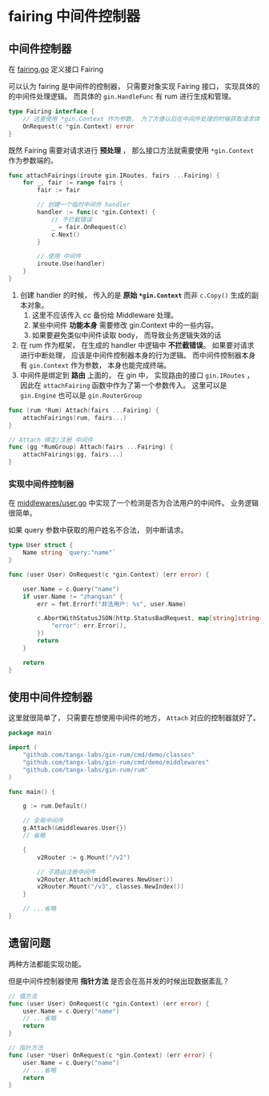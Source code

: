 # fairing 中间件控制器



## 中间件控制器

在 [fairing.go](/rum/fairing.go) 定义接口 Fairing

可以认为 fairing 是中间件的控制器， 只需要对象实现 Fairing 接口， 实现具体的的中间件处理逻辑。 而具体的 `gin.HandleFunc` 有 rum 进行生成和管理。

```go
type Fairing interface {
	// 这里使用 *gin.Context 作为参数， 为了方便以后在中间件处理的时候获取请求体中的信息
	OnRequest(c *gin.Context) error
}
```

既然 Fairing 需要对请求进行 **预处理** ， 那么接口方法就需要使用 `*gin.Context` 作为参数端的。


```go
func attachFairings(iroute gin.IRoutes, fairs ...Fairing) {
	for _, fair := range fairs {
		fair := fair

		// 创建一个临时中间件 handler
		handler := func(c *gin.Context) {
			// 不拦截错误
			_ = fair.OnRequest(c)
			c.Next()
		}

		// 使用 中间件
		iroute.Use(handler)
	}
}
```

1. 创建 handler 的时候， 传入的是 **原始 `*gin.Context`** 而非 `c.Copy()` 生成的副本对象。
    1. 这里不应该传入 cc 备份给 Middleware 处理。
    2. 某些中间件 **功能本身** 需要修改 gin.Context 中的一些内容。
    3. 如果要避免类似中间件读取 body， 而导致业务逻辑失效的话
2. 在 rum 作为框架， 在生成的 handler 中逻辑中 **不拦截错误**。 如果要对请求进行中断处理， 应该是中间件控制器本身的行为逻辑。 而中间件控制器本身有 `gin.Context` 作为参数， 本身也能完成终端。
3. 中间件是绑定到 **路由** 上面的， 在 gin 中， 实现路由的接口 `gin.IRoutes` ， 因此在 `attachFairing` 函数中作为了第一个参数传入。 这里可以是 `gin.Engine` 也可以是 `gin.RouterGroup`

```go
func (rum *Rum) Attach(fairs ...Fairing) {
	attachFairings(rum, fairs...)
}

// Attach 绑定/注册 中间件
func (gg *RumGroup) Attach(fairs ...Fairing) {
	attachFairings(gg, fairs...)
}
```



### 实现中间件控制器

在 [middlewares/user.go](/cmd/demo/middlewares/user.go) 中实现了一个检测是否为合法用户的中间件。 业务逻辑很简单。

如果 query 参数中获取的用户姓名不合法， 则中断请求。 

```go
type User struct {
	Name string `query:"name"`
}

func (user User) OnRequest(c *gin.Context) (err error) {

	user.Name = c.Query("name")
	if user.Name != "zhangsan" {
		err = fmt.Errorf("非法用户: %s", user.Name)

		c.AbortWithStatusJSON(http.StatusBadRequest, map[string]string{
			"error": err.Error(),
		})
		return
	}

	return
}
```


## 使用中间件控制器

这里就很简单了， 只需要在想使用中间件的地方， `Attach` 对应的控制器就好了。

```go
package main

import (
	"github.com/tangx-labs/gin-rum/cmd/demo/classes"
	"github.com/tangx-labs/gin-rum/cmd/demo/middlewares"
	"github.com/tangx-labs/gin-rum/rum"
)

func main() {

	g := rum.Default()

	// 全局中间件
	g.Attach(&middlewares.User{})
	// 省略

	{
		v2Router := g.Mount("/v2")

		// 子路由注册中间件
		v2Router.Attach(middlewares.NewUser())
		v2Router.Mount("/v3", classes.NewIndex())
	}

	// ...省略
}
```

## 遗留问题

两种方法都能实现功能。

但是中间件控制器使用 **指针方法** 是否会在高并发的时候出现数据紊乱？

```go
// 值方法
func (user User) OnRequest(c *gin.Context) (err error) {
	user.Name = c.Query("name")
	// ...省略
	return
}

// 指针方法
func (user *User) OnRequest(c *gin.Context) (err error) {
	user.Name = c.Query("name")
	// ...省略
	return
}
```
